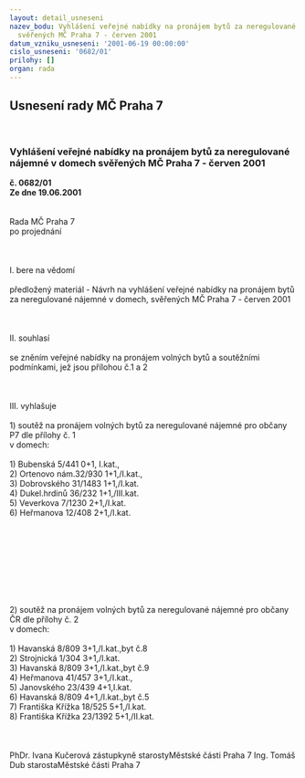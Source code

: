```yaml
---
layout: detail_usneseni
nazev_bodu: Vyhlášení veřejné nabídky na pronájem bytů za neregulované nájemné v domech
  svěřených MČ Praha 7 - červen 2001
datum_vzniku_usneseni: '2001-06-19 00:00:00'
cislo_usneseni: '0682/01'
prilohy: []
organ: rada
---
```

<div id="ucUsn_pList" class="usn">
	<span><h2>Usnesení rady MČ Praha 7 </h2>
<br></span><div class="standBody">
<span><h3>Vyhlášení veřejné nabídky na pronájem bytů za neregulované nájemné v domech svěřených MČ Praha 7 - červen 2001</h3></span><div class="center">
		<strong>č. 0682/01</strong><br>
	</div>
<div class="center">
		<strong>Ze dne 19.06.2001</strong><br><br>
	</div>
<br>Rada MČ Praha 7<br>po projednání<br><br><br><br>I.	bere na vědomí<br><br> předložený materiál - Návrh na vyhlášení veřejné nabídky na pronájem bytů za neregulované nájemné v domech, svěřených MČ Praha 7 - červen 2001<br><br><br><br>II.	souhlasí <br><br>se zněním veřejné nabídky na pronájem volných bytů a soutěžními podmínkami, jež jsou přílohou č.1 a 2<br><br><br><br>III.	vyhlašuje<br><br>1) soutěž na pronájem volných bytů za neregulované nájemné pro občany  P7  dle přílohy č. 1 <br>v domech:<br><br>1) Bubenská 5/441					0+1, I.kat.,               <br>2) Ortenovo nám.32/930				1+1,/I.kat.,<br>3) Dobrovského 31/1483				1+1,/I.kat.                        <br>4) Dukel.hrdinů 36/232				1+1,/III.kat.              <br>5) Veverkova 7/1230					2+1,/I.kat.                      <br>6) Heřmanova 12/408		       			2+1,/I.kat.          <br>                <br><br><br><br><br><br><br><br>                    <br>2) soutěž na pronájem volných bytů za neregulované nájemné pro občany  ČR dle přílohy č. 2  <br>v domech:<br><br>1) Havanská 8/809					3+1,/I.kat.,byt č.8                <br>2) Strojnická 1/304					3+1,/I.kat.<br>3) Havanská 8/809					3+1,/I.kat.,byt č.9<br>4) Heřmanova 41/457					3+1,/I.kat.,                      <br>5) Janovského 23/439 				4+1,I.kat.<br>6) Havanská 8/809					4+1,/I.kat.,byt č.5<br>7) Františka Křížka 18/525 				5+1,/I.kat.<br>8) Františka Křížka 23/1392				5+1,/II.kat.<br><br><br> 	<br>PhDr. Ivana Kučerová zástupkyně starostyMěstské části Praha 7	Ing. Tomáš Dub starostaMěstské části Praha 7<br>	<br><br>
</div>
</div>